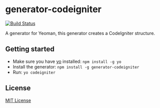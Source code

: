 # generator-codeigniter
[![Build Status](https://secure.travis-ci.org/homerjam/generator-codeigniter.png?branch=master)](https://travis-ci.org/homerjam/generator-codeigniter)

A generator for Yeoman, this generator creates a CodeIgniter structure.

## Getting started
- Make sure you have [yo](https://github.com/yeoman/yo) installed: `npm install -g yo`
- Install the generator: `npm install -g generator-codeigniter`
- Run: `yo codeigniter`

## License
[MIT License](http://en.wikipedia.org/wiki/MIT_License)
